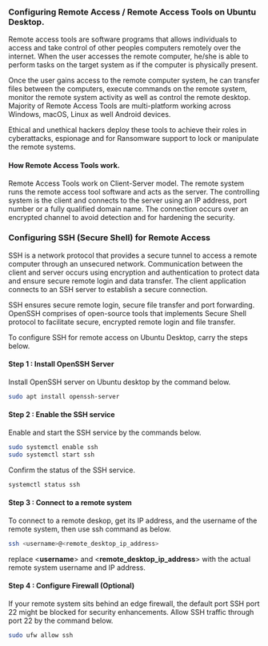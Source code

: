 ### Configuring Remote Access / Remote Access Tools on Ubuntu Desktop.

Remote access tools are software programs that allows individuals to access and take control of other peoples computers remotely over the internet. When the user accesses the remote computer, he/she is able to perform tasks on the target system as if the computer is physically present.

Once the user gains access to the remote computer system, he can transfer files between the computers, execute commands on the remote system, monitor the remote system activity as well as control the remote desktop. Majority of  Remote Access Tools are multi-platform working across Windows, macOS, Linux as well Android devices.

Ethical and unethical hackers deploy these tools to achieve their roles in cyberattacks, espionage and for Ransomware support to lock or manipulate the remote systems.

#### How Remote Access Tools work.

Remote Access Tools work on Client-Server model. The remote system runs the remote access tool software and acts as the server. The controlling system is the client and connects to the server using an IP address, port number or a fully qualified domain name. The connection occurs over an encrypted channel to avoid detection and for hardening the security.

### Configuring SSH (Secure Shell) for Remote Access

SSH is a network protocol that provides a secure tunnel to access a remote computer through an unsecured network. Communication between the client and server occurs using encryption and authentication to protect data and ensure secure remote login and data transfer. The client application connects to an SSH server to establish a secure connection.

SSH ensures secure remote login, secure file transfer and port forwarding. OpenSSH comprises of open-source tools that implements Secure Shell protocol to facilitate secure, encrypted remote login and file transfer.

To configure SSH for remote access on Ubuntu Desktop, carry the steps below.

#### Step 1 : Install OpenSSH Server

Install OpenSSH server on Ubuntu desktop by the command below.

```bash
sudo apt install openssh-server
```

#### Step 2 : Enable the SSH service

Enable and start the SSH service by the commands below.

```bash
sudo systemctl enable ssh
sudo systemctl start ssh
```

Confirm the status of the SSH service.

```bash
systemctl status ssh
```

#### Step 3 : Connect to a remote system

To connect to a remote deskop, get its IP address, and the username of the remote system, then use ssh command as below.

```bash
ssh <username>@<remote_desktop_ip_address>
```

replace <**username**> and <**remote_desktop_ip_address**> with the actual remote system username and IP address.

#### Step 4 : Configure Firewall (Optional)

If your remote system sits behind an edge firewall, the default port SSH port 22 might be blocked for security enhancements. Allow SSH traffic through port 22 by the command below.

```bash
sudo ufw allow ssh
```

